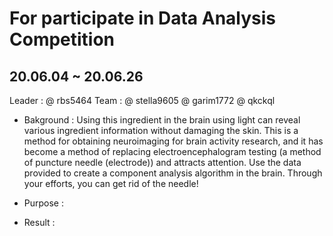  # For participate in Data Analysis Competition 
 ## 20.06.04 ~ 20.06.26

Leader : @ rbs5464 
Team : @ stella9605 
       @ garim1772 
       @ qkckql  
       
     
+ Bakground : 
Using this ingredient in the brain using light can reveal various ingredient information without damaging the skin. This is a method for obtaining neuroimaging for brain activity research, and it has become a method of replacing electroencephalogram testing (a method of puncture needle (electrode)) and attracts attention.
Use the data provided to create a component analysis algorithm in the brain. Through your efforts, you can get rid of the needle!

+ Purpose : 


+ Result : 
